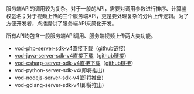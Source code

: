 服务端API的调用较为复杂。对于一般的API，需要对调用参数进行排序、计算鉴权签名；对于视频上传的三个服务端API，更是要处理复杂的分片上传逻辑。为了方便开发者，点播提供了服务端API来简化开发。

所有API均包含一般服务端API调用、服务端视频上传两大类功能。

- [vod-php-server-sdk-v4直接下载](https://mc.qcloudimg.com/static/archive/4027a3c725fea7ba450c0673c3fabfab/vod-csharp-server-sdk-v4-master.zip)（[github链接](https://github.com/tencentyun/vod-php-server-sdk-v4)）
- [vod-java-server-sdk-v4直接下载](https://mc.qcloudimg.com/static/archive/dfffd586c7c4b3f1033cd066adf587f0/vod-java-server-sdk-v4-master.zip)（[github链接](https://github.com/tencentyun/vod-java-server-sdk-v4)）
- [vod-csharp-server-sdk-v4直接下载](https://mc.qcloudimg.com/static/archive/b30de8e90c5cca3052d89baa020b35b8/vod-php-server-sdk-v4-master.zip)（[github链接](https://github.com/tencentyun/vod-csharp-server-sdk-v4)）
- vod-python-server-sdk-v4(即将推出)
- vod-nodejs-server-sdk-v4(即将推出)
- vod-golang-server-sdk-v4(即将推出)
